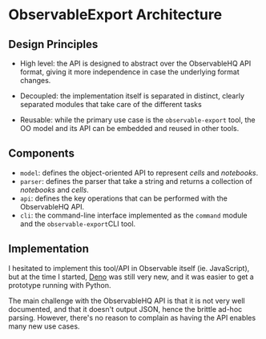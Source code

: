 # ObservableExport Architecture

## Design Principles

-   High level: the API is designed to abstract over the ObservableHQ
    API format, giving it more independence in case the underlying
    format changes.

-   Decoupled: the implementation itself is separated in distinct,
    clearly separated modules that take care of the different tasks

-   Reusable: while the primary use case is the `observable-export`
    tool, the OO model and its API can be embedded and reused in other
    tools.

## Components

-   `model`: defines the object-oriented API to represent *cells* and
    *notebooks*.
-   `parser`: defines the parser that take a string and returns a
    collection of *notebooks* and *cells*.
-   `api`: defines the key operations that can be performed with the
    ObservableHQ API.
-   `cli`: the command-line interface implemented as the `command`
    module and the `observable-export`CLI tool.

## Implementation

I hesitated to implement this tool/API in Observable itself (ie.
JavaScript), but at the time I started, [Deno](https://deno.land) was
still very new, and it was easier to get a prototype running with
Python.

The main challenge with the ObservableHQ API is that it is not very well
documented, and that it doesn't output JSON, hence the brittle ad-hoc
parsing. However, there's no reason to complain as having the API
enables many new use cases.
